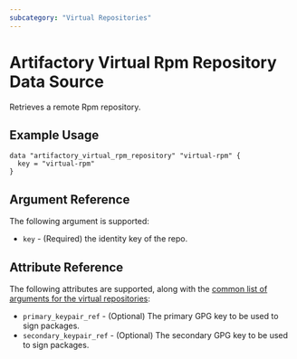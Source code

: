 ```yaml
---
subcategory: "Virtual Repositories"
---
```

# Artifactory Virtual Rpm Repository Data Source

Retrieves a remote Rpm repository.

## Example Usage

```hcl
data "artifactory_virtual_rpm_repository" "virtual-rpm" {
  key = "virtual-rpm"
}
```

## Argument Reference

The following argument is supported:

* `key` - (Required) the identity key of the repo.

## Attribute Reference

The following attributes are supported, along with the [common list of arguments for the virtual repositories](../resources/virtual.md):

* `primary_keypair_ref` - (Optional) The primary GPG key to be used to sign packages.
* `secondary_keypair_ref` - (Optional) The secondary GPG key to be used to sign packages.
